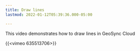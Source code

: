 ```yaml
---
title: Draw lines
lastmod: 2022-01-12T05:39:36.000-05:00

---
```

This video demonstrates how to draw lines in GeoSync Cloud

{{<vimeo 635513706>}}